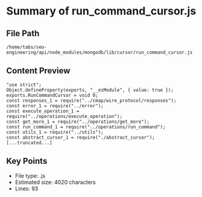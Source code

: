 # Summary of run_command_cursor.js
  
## File Path
`/home/tabs/seo-engineering/api/node_modules/mongodb/lib/cursor/run_command_cursor.js`

## Content Preview
```
"use strict";
Object.defineProperty(exports, "__esModule", { value: true });
exports.RunCommandCursor = void 0;
const responses_1 = require("../cmap/wire_protocol/responses");
const error_1 = require("../error");
const execute_operation_1 = require("../operations/execute_operation");
const get_more_1 = require("../operations/get_more");
const run_command_1 = require("../operations/run_command");
const utils_1 = require("../utils");
const abstract_cursor_1 = require("./abstract_cursor");
[...truncated...]
```

## Key Points
- File type: .js
- Estimated size: 4020 characters
- Lines: 93
